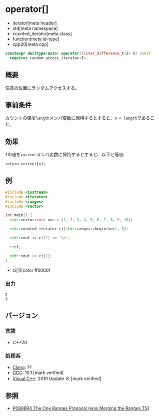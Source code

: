 # operator[]
* iterator[meta header]
* std[meta namespace]
* counted_iterator[meta class]
* function[meta id-type]
* cpp20[meta cpp]

```cpp
constexpr decltype(auto) operator[](iter_difference_t<I> n) const
  requires random_access_iterator<I>;
```

## 概要
任意の位置にランダムアクセスする。

## 事前条件

カウントの値を`length`メンバ変数に保持するとすると、`n < length`であること。

## 効果

`I`の値を`current`メンバ変数に保持するとすると、以下と等価

`return current[n];`

## 例
```cpp example
#include <iostream>
#include <iterator>
#include <ranges>
#include <vector>

int main() {
  std::vector<int> vec = {1, 2, 3, 4, 5, 6, 7, 8, 9, 10};

  std::counted_iterator ci{std::ranges::begin(vec), 5};

  std::cout << ci[1] << '\n';

  ++ci;

  std::cout << ci[1];
}
```
* ci[1][color ff0000]

### 出力
```
2
3
```

## バージョン
### 言語
- C++20

### 処理系
- [Clang](/implementation.md#clang): ??
- [GCC](/implementation.md#gcc): 10.1 [mark verified]
- [Visual C++](/implementation.md#visual_cpp): 2019 Update ８ [mark verified]

## 参照
- [P0896R4 The One Ranges Proposal (was Merging the Ranges TS)](http://www.open-std.org/jtc1/sc22/wg21/docs/papers/2018/p0896r4.pdf)
